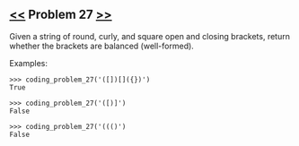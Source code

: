 ## [<<](../26) Problem 27 [>>](../28)

Given a string of round, curly, and square open and closing brackets, return whether the brackets are
balanced (well-formed).

Examples:

    >>> coding_problem_27('([])[]({})')
    True
    
    >>> coding_problem_27('([)]')
    False
    
    >>> coding_problem_27('((()')
    False
